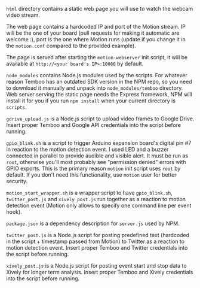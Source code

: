 `html` directory contains a static web page you will use to watch the webcam video stream.

The web page contains a hardcoded IP and port of the Motion stream. IP will be the one
of your board (pull requests for making it automatic are welcome :),
port is the one where Motion runs (update if you change it in the `motion.conf`
compared to the provided example).

The page is served after starting the `motion-webserver` init script, it will be
available at `http://<your board's IP>:10080` by default.

`node_modules` contains Node.js modules used by the scripts. For whatever reason Temboo
has an outdated SDK version in the NPM repo, so you need to download it manually
and unpack into `node_modules/temboo` directory. Web server serving the static page needs
the Express framework, NPM will install it for you if you run `npm install` when your
current directory is `scripts`.

`gdrive_upload.js` is a Node.js script to upload video frames to Google Drive.
Insert proper Temboo and Google API credentials into the script before running.

`gpio_blink.sh` is a script to trigger Arduino expansion board's digital pin #7
in reaction to the motion detection event. I used LED and a buzzer connected
in parallel to provide audible and visible alert. It must be run as `root`,
otherwise you'll most probably see "permission denied" errors with GPIO exports.
This is the primary reason `motion` init script uses `root` by default. If you
don't need this functionality, use `motion` user for better security.

`motion_start_wrapper.sh` is a wrapper script to have `gpio_blink.sh`,
`twitter_post.js` and `xively_post.js` run together as a reaction to motion
detection event (Motion only allows to specify one command line per event hook).

`package.json` is a dependency description for `server.js` used by NPM.

`twitter_post.js` is a Node.js script for posting predefined text (hardcoded in
the script + timestamp passed from Motion) to Twitter as a reaction to motion
detection event. Insert proper Temboo and Twitter credentials into the script
before running.

`xively_post.js` is a Node.js script for posting event start and stop data
to Xively for longer term analysis. Insert proper Temboo and Xively credentials
into the script before running.
